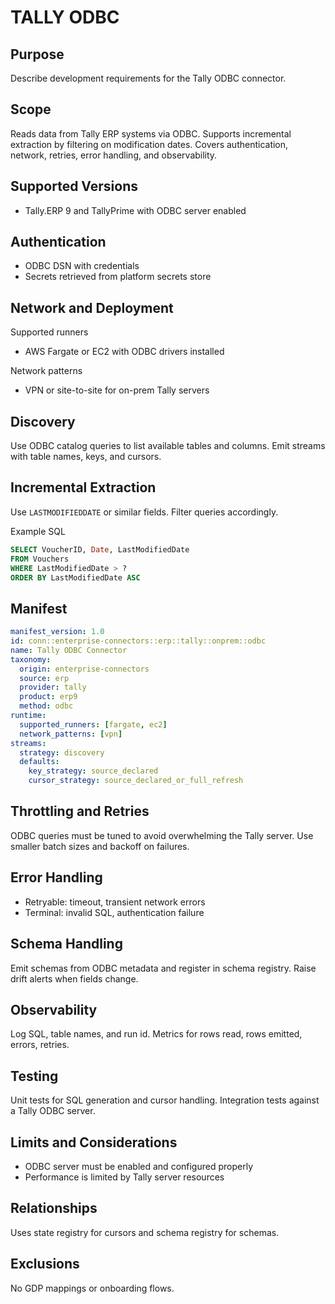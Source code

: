 # TALLY ODBC

## Purpose
Describe development requirements for the Tally ODBC connector.

## Scope
Reads data from Tally ERP systems via ODBC. 
Supports incremental extraction by filtering on modification dates. 
Covers authentication, network, retries, error handling, and observability.

## Supported Versions
- Tally.ERP 9 and TallyPrime with ODBC server enabled

## Authentication
- ODBC DSN with credentials
- Secrets retrieved from platform secrets store

## Network and Deployment
Supported runners
- AWS Fargate or EC2 with ODBC drivers installed

Network patterns
- VPN or site-to-site for on-prem Tally servers

## Discovery
Use ODBC catalog queries to list available tables and columns. 
Emit streams with table names, keys, and cursors.

## Incremental Extraction
Use `LASTMODIFIEDDATE` or similar fields. 
Filter queries accordingly.

Example SQL
```sql
SELECT VoucherID, Date, LastModifiedDate 
FROM Vouchers 
WHERE LastModifiedDate > ? 
ORDER BY LastModifiedDate ASC
```

## Manifest
```yaml
manifest_version: 1.0
id: conn::enterprise-connectors::erp::tally::onprem::odbc
name: Tally ODBC Connector
taxonomy:
  origin: enterprise-connectors
  source: erp
  provider: tally
  product: erp9
  method: odbc
runtime:
  supported_runners: [fargate, ec2]
  network_patterns: [vpn]
streams:
  strategy: discovery
  defaults:
    key_strategy: source_declared
    cursor_strategy: source_declared_or_full_refresh
```

## Throttling and Retries
ODBC queries must be tuned to avoid overwhelming the Tally server. 
Use smaller batch sizes and backoff on failures.

## Error Handling
- Retryable: timeout, transient network errors
- Terminal: invalid SQL, authentication failure

## Schema Handling
Emit schemas from ODBC metadata and register in schema registry. 
Raise drift alerts when fields change.

## Observability
Log SQL, table names, and run id. 
Metrics for rows read, rows emitted, errors, retries.

## Testing
Unit tests for SQL generation and cursor handling. 
Integration tests against a Tally ODBC server.

## Limits and Considerations
- ODBC server must be enabled and configured properly
- Performance is limited by Tally server resources

## Relationships
Uses state registry for cursors and schema registry for schemas.

## Exclusions
No GDP mappings or onboarding flows.

